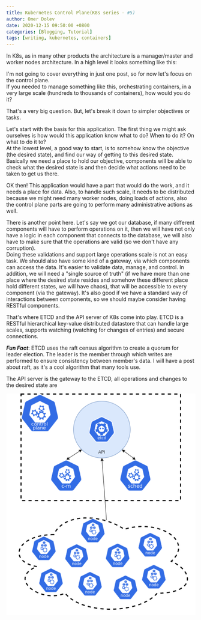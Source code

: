 ```yaml
---
title: Kubernetes Control Plane(K8s series - #5)
author: Omer Dolev
date: 2020-12-15 09:50:00 +0800
categories: [Blogging, Tutorial]
tags: [writing, kubernetes, containers]
---
```


In K8s, as in many other products the architecture is a manager/master and worker nodes architecture. In a high level it looks something like this:

I'm not going to cover everything in just one post, so for now let's focus on the control plane.  
If you needed to manage something like this, orchestrating containers, in a very large scale (hundreds to thousands of containers), how would you do it?

That's a very big question. But, let's break it down to simpler objectives or tasks.  

Let's start with the basis for this application. The first thing we might ask ourselves is how would this application know what to do? When to do it? On what to do it to?  
At the lowest level, a good way to start, is to somehow know the objective (the desired state), and find our way of getting to this desired state. Basically we need a place to hold our objective,
components will be able to check what the desired state is and then decide what actions need to be taken to get us there.

OK then! This application would have a part that would do the work, and it needs a place for data.
Also, to handle such scale, it needs to be distributed because we might need many worker nodes, doing loads of actions, also the control plane parts are going to perform many administrative actions as well.

There is another point here. Let's say we got our database, if many different components will have to perform operations on it, then we will have not only have a logic in each component that connects to the database,
we will also have to make sure that the operations are valid (so we don't have any corruption).  
Doing these validations and support large operations scale is not an easy task.
We should also have some kind of a gateway, via which components can access the data. It's easier to validate data, manage, and control.
In addition, we will need a "single source of truth" (if we have more than one place where the desired state resides and somehow these different place hold different states, we will have chaos),
that will be accessible to every component (via the gateway). It's also good if we have a standard way of interactions between components, so we should maybe consider having RESTful components.

That's where ETCD and the API server of K8s come into play. ETCD is a RESTful hierarchical key-value distributed datastore that can handle large scales, supports watching (watching for changes of entries)
and secure connections.

**_Fun Fact_**: ETCD uses the raft census algorithm to create a quorum for leader election. The leader is the member through which writes are performed to ensure consistency between member's data.
I will have a post about raft, as it's a cool algorithm that many tools use.

The API server is the gateway to the ETCD, all operations and changes to the desired state are

<img src="/assets/img/kubernetes-control-plane-1.png" alt="kubernetes-control-plane" align="middle"/>
